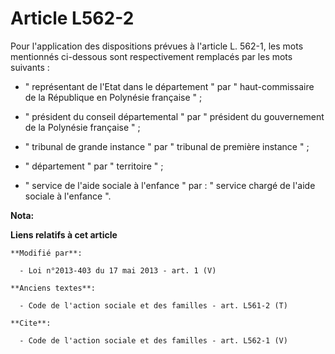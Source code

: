 # Article L562-2

Pour l'application des dispositions prévues à l'article L. 562-1, les mots mentionnés ci-dessous sont respectivement
remplacés par les mots suivants :

- " représentant de l'Etat dans le département " par " haut-commissaire de la République en Polynésie française " ;

- " président du conseil départemental " par " président du gouvernement de la Polynésie française " ;

- " tribunal de grande instance " par " tribunal de première instance " ;

- " département " par " territoire " ;

- " service de l'aide sociale à l'enfance " par : " service chargé de l'aide sociale à l'enfance ".

**Nota:**



**Liens relatifs à cet article**

	**Modifié par**:

	  - Loi n°2013-403 du 17 mai 2013 - art. 1 (V)

	**Anciens textes**:

	  - Code de l'action sociale et des familles - art. L561-2 (T)

	**Cite**:

	  - Code de l'action sociale et des familles - art. L562-1 (V)
